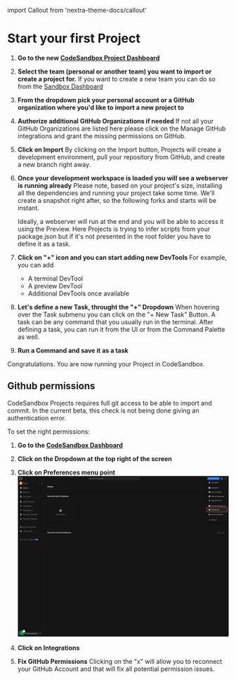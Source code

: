 import Callout from 'nextra-theme-docs/callout'

# Start your first Project

1. **Go to the new [CodeSandbox Project Dashboard](https://codesandbox.io/p/dashboard)**

1. **Select the team (personal or another team) you want to import or create a project for.**
  If you want to create a new team you can do so from the [Sandbox Dashboard](https://codesandbox.io/dashboard)
    
1. **From the dropdown pick your personal account or a GitHub organization where you'd like to import a new project to**

1. **Authorize additional GitHub Organizations if needed**
  If not all your GitHub Organizations are listed here please click on the Manage GitHub integrations and grant the missing permissions on GitHub.
    
1. **Click on Import**
  By clicking on the Import button, Projects will create a development environment, pull your repository from GitHub, and create a new branch right away.

1. **Once your development workspace is loaded you will see a webserver is running already**
    <Callout emoji="👉">
        Please note, based on your project's size, installing all the dependencies and running your project take some time. We'll create a snapshot right after, so the following forks and starts will be instant.
    </Callout>
    
    Ideally, a webserver will run at the end and you will be able to access it using the Preview. Here Projects is trying to infer scripts from your package.json but if it's not presented in the root folder you have to define it as a task.

1. **Click on "+" icon and you can start adding new DevTools**
    For example, you can add 
    - A terminal DevTool
    - A preview DevTool
    - Additional DevTools once available
    
1. **Let's define a new Task, throught the "+" Dropdown**
    When hovering over the Task submenu you can click on the "+ New Task" Button. A task can be any command that you usually run in the terminal. After defining a task, you can run it from the UI or from the Command Palette as well.
    
1. **Run a Command and save it as a task**

Congratulations. You are now running your Project in CodeSandbox. 

## Github permissions

CodeSandbox Projects requires full git access to be able to import and commit. In the current beta, this check is not being done giving an authentication error.

To set the right permissions:

1. **Go to the [CodeSandbox Dashboard](https://codesandbox.io/dashboard)**

1. **Click on the Dropdown at the top right of the screen**

1. **Click on Preferences menu point**
  ![Preferences Dropdown Menu Point on CodeSandbox Dashboard](../images/preferences.png)
  
1. **Click on Integrations**

1. **Fix GitHub Permissions**
  Clicking on the "x" will allow you to reconnect your GitHub Account and that will fix all potential permission issues. 
    
    